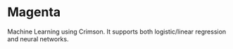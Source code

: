 # Magenta
Machine Learning using Crimson.
It supports both logistic/linear regression and neural networks.
